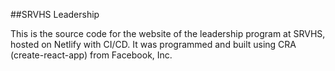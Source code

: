 ##SRVHS Leadership

This is the source code for the website of the leadership program at SRVHS, hosted on Netlify with CI/CD. It was programmed and built using CRA (create-react-app) from Facebook, Inc.
